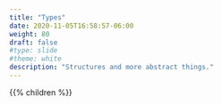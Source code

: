 ```yaml
---
title: "Types"
date: 2020-11-05T16:58:57-06:00
weight: 80
draft: false
#type: slide
#theme: white
description: "Structures and more abstract things."
---
```


{{% children %}}

